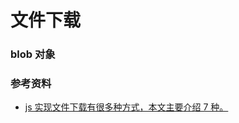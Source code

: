 # 文件下载

### blob 对象

### 参考资料

- [js 实现文件下载有很多种方式，本文主要介绍 7 种。](https://blog.csdn.net/ljy123w/article/details/123438648)
